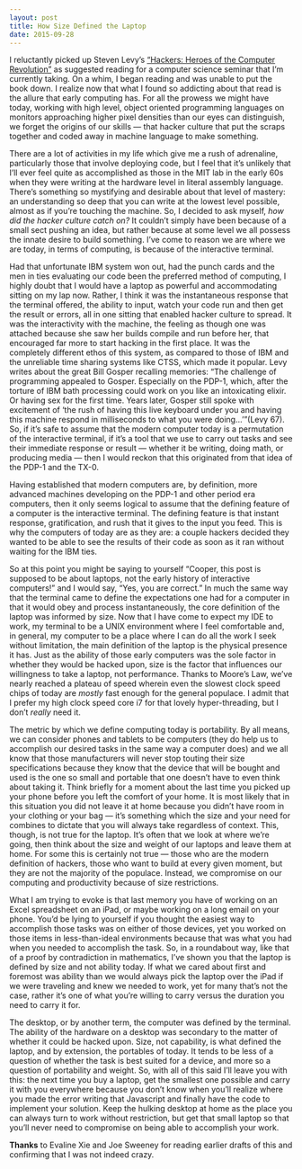 ```yaml
---
layout: post 
title: How Size Defined the Laptop
date: 2015-09-28
---
```

I reluctantly picked up Steven Levy’s [“Hackers: Heroes of the Computer Revolution”](http://www.amazon.com/Hackers-Computer-Revolution-Anniversary-Edition/dp/1449388396) as suggested reading
for a computer science seminar that I’m currently taking. On a whim, I began reading and was unable to put the book down. I realize now that what I found so addicting about that read is the allure that early computing has. For all the prowess we might
have today, working with high level, object oriented programming languages on monitors approaching higher pixel densities than our eyes can distinguish, we forget the origins of our skills — that hacker culture that put the scraps together and coded
away in machine language to make something.

There are a lot of activities in my life which give me a rush of adrenaline, particularly those that involve deploying code, but I feel that it’s unlikely that I’ll ever feel quite as accomplished as those in the MIT lab in the early 60s when they were
writing at the hardware level in literal assembly language. There’s something so mystifying and desirable about that level of mastery: an understanding so deep that you can write at the lowest level possible, almost as if you’re touching the machine.
So, I decided to ask myself, <i>how did the hacker culture catch on?</i> It couldn’t simply have been because of a small sect pushing an idea, but rather because at some level we all possess the innate desire to build something. I’ve come to reason we are
where we are today, in terms of computing, is because of the interactive terminal.

Had that unfortunate IBM system won out, had the punch cards and the men in ties evaluating our code been the preferred method of computing, I highly doubt that I would have a laptop as powerful and accommodating sitting on my lap now. Rather, I think
it was the instantaneous response that the terminal offered, the ability to input, watch your code run and then get the result or errors, all in one sitting that enabled hacker culture to spread. It was the interactivity with the machine, the feeling
as though one was attached because she saw her builds compile and run before her, that encouraged far more to start hacking in the first place. It was the completely different ethos of this system, as compared to those of IBM and the unreliable time
sharing systems like CTSS, which made it popular. Levy writes about the great Bill Gosper recalling memories: “The challenge of programming appealed to Gosper. Especially on the PDP-1, which, after the torture of IBM bath processing could work on you
like an intoxicating elixir. Or having sex for the first time. Years later, Gosper still spoke with excitement of ‘the rush of having this live keyboard under you and having this machine respond in milliseconds to what you were doing...’”(Levy 67).
So, if it’s safe to assume that the modern computer today is a permutation of the interactive terminal, if it’s a tool that we use to carry out tasks and see their immediate response or result — whether it be writing, doing math, or producing media
— then I would reckon that this originated from that idea of the PDP-1 and the TX-0.

Having established that modern computers are, by definition, more advanced machines developing on the PDP-1 and other period era computers, then it only seems logical to assume that the defining feature of a computer is the interactive terminal. The
defining feature is that instant response, gratification, and rush that it gives to the input you feed. This is why the computers of today are as they are: a couple hackers decided they wanted to be able to see the results of their code as soon as
it ran without waiting for the IBM ties.

So at this point you might be saying to yourself “Cooper, this post is supposed to be about laptops, not the early history of interactive computers!” and I would say, “Yes, you are correct.” In much the same way that the terminal came to define the
expectations one had for a computer in that it would obey and process instantaneously, the core definition of the laptop was informed by size. Now that I have come to expect my IDE to work, my terminal to be a UNIX environment where I feel comfortable
and, in general, my computer to be a place where I can do all the work I seek without limitation, the main definition of the laptop is the physical presence it has. Just as the ability of those early computers was the sole factor in whether they would
be hacked upon, size is the factor that influences our willingness to take a laptop, not performance. Thanks to Moore’s Law, we’ve nearly reached a plateau of speed wherein even the slowest clock speed chips of today are <i>mostly</i> fast enough for the
general populace. I admit that I prefer my high clock speed core i7 for that lovely hyper-threading, but I don’t <i>really</i> need it.

The metric by which we define computing today is portability. By all means, we can consider phones and tablets to be computers (they do help us to accomplish our desired tasks in the same way a computer does) and we all know that those manufacturers
will never stop touting their size specifications because they know that the device that will be bought and used is the one so small and portable that one doesn’t have to even think about taking it. Think briefly for a moment about the last time you
picked up your phone before you left the comfort of your home. It is most likely that in this situation you did not leave it at home because you didn’t have room in your clothing or your bag — it’s something which the size and your need for combines
to dictate that you will always take regardless of context. This, though, is not true for the laptop. It’s often that we look at where we’re going, then think about the size and weight of our laptops and leave them at home. For some this is certainly
not true — those who are the modern definition of hackers, those who want to build at every given moment, but they are not the majority of the populace. Instead, we compromise on our computing and productivity because of size restrictions.

What I am trying to evoke is that last memory you have of working on an Excel spreadsheet on an iPad, or maybe working on a long email on your phone. You’d be lying to yourself if you thought the easiest way to accomplish those tasks was on either of
those devices, yet you worked on those items in less-than-ideal environments because that was what you had when you needed to accomplish the task. So, in a roundabout way, like that of a proof by contradiction in mathematics, I’ve shown you that the
laptop is defined by size and not ability today. If what we cared about first and foremost was ability than we would always pick the laptop over the iPad if we were traveling and knew we needed to work, yet for many that’s not the case, rather it’s
one of what you’re willing to carry versus the duration you need to carry it for.

The desktop, or by another term, the computer was defined by the terminal. The ability of the hardware on a desktop was secondary to the matter of whether it could be hacked upon. Size, not capability, is what defined the laptop, and by extension, the
portables of today. It tends to be less of a question of whether the task is best suited for a device, and more so a question of portability and weight. So, with all of this said I’ll leave you with this: the next time you buy a laptop, get the smallest
one possible and carry it with you everywhere because you don’t know when you’ll realize where you made the error writing that Javascript and finally have the code to implement your solution. Keep the hulking desktop at home as the place you can always
turn to work without restriction, but get that small laptop so that you’ll never need to compromise on being able to accomplish your work.

**Thanks** to Evaline Xie and Joe Sweeney for reading earlier drafts of this and confirming that I was not indeed crazy.

